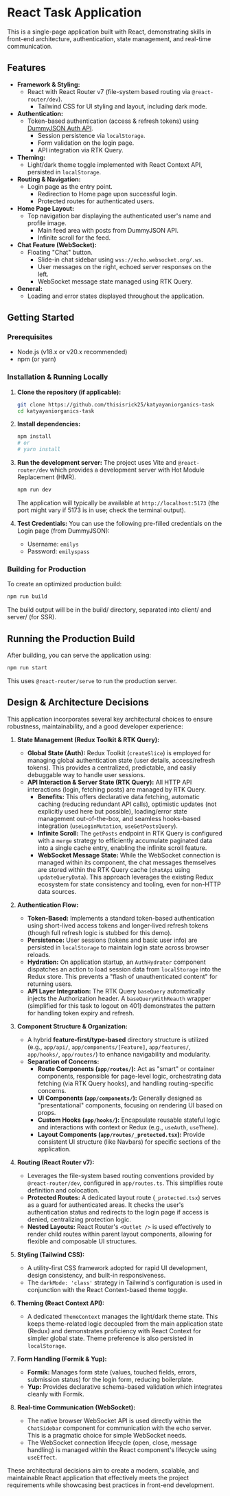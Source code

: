 # React Task Application

This is a single-page application built with React, demonstrating skills in front-end architecture, authentication, state management, and real-time communication.

## Features

* **Framework & Styling:**
  * React with React Router v7 (file-system based routing via `@react-router/dev`).
    * Tailwind CSS for UI styling and layout, including dark mode.
* **Authentication:**
  * Token-based authentication (access & refresh tokens) using [DummyJSON Auth API](https://dummyjson.com/docs/auth).
    * Session persistence via `localStorage`.
    * Form validation on the login page.
    * API integration via RTK Query.
* **Theming:**
  * Light/dark theme toggle implemented with React Context API, persisted in `localStorage`.
* **Routing & Navigation:**
  * Login page as the entry point.
    * Redirection to Home page upon successful login.
    * Protected routes for authenticated users.
* **Home Page Layout:**
  * Top navigation bar displaying the authenticated user's name and profile image.
    * Main feed area with posts from DummyJSON API.
    * Infinite scroll for the feed.
* **Chat Feature (WebSocket):**
  * Floating "Chat" button.
    * Slide-in chat sidebar using `wss://echo.websocket.org/.ws`.
    * User messages on the right, echoed server responses on the left.
    * WebSocket message state managed using RTK Query.
* **General:**
  * Loading and error states displayed throughout the application.

## Getting Started

### Prerequisites

* Node.js (v18.x or v20.x recommended)
* npm (or yarn)

### Installation & Running Locally

1. **Clone the repository (if applicable):**

    ```bash
    git clone https://github.com/thisisrick25/katyayaniorganics-task
    cd katyayaniorganics-task
    ```

2. **Install dependencies:**

    ```bash
    npm install
    # or
    # yarn install
    ```

3. **Run the development server:**
    The project uses Vite and `@react-router/dev` which provides a development server with Hot Module Replacement (HMR).

    ```bash
    npm run dev
    ```

    The application will typically be available at `http://localhost:5173` (the port might vary if 5173 is in use; check the terminal output).

4. **Test Credentials:**
    You can use the following pre-filled credentials on the Login page (from DummyJSON):
    * Username: `emilys`
    * Password: `emilyspass`

### Building for Production

To create an optimized production build:

```bash
npm run build
```

The build output will be in the build/ directory, separated into client/ and server/ (for SSR).

## Running the Production Build

After building, you can serve the application using:

```bash
npm run start
```

This uses `@react-router/serve` to run the production server.

## Design & Architecture Decisions

This application incorporates several key architectural choices to ensure robustness, maintainability, and a good developer experience:

1. **State Management (Redux Toolkit & RTK Query):**
    * **Global State (Auth):** Redux Toolkit (`createSlice`) is employed for managing global authentication state (user details, access/refresh tokens). This provides a centralized, predictable, and easily debuggable way to handle user sessions.
    * **API Interaction & Server State (RTK Query):** All HTTP API interactions (login, fetching posts) are managed by RTK Query.
        * **Benefits:** This offers declarative data fetching, automatic caching (reducing redundant API calls), optimistic updates (not explicitly used here but possible), loading/error state management out-of-the-box, and seamless hooks-based integration (`useLoginMutation`, `useGetPostsQuery`).
        * **Infinite Scroll:** The `getPosts` endpoint in RTK Query is configured with a `merge` strategy to efficiently accumulate paginated data into a single cache entry, enabling the infinite scroll feature.
        * **WebSocket Message State:** While the WebSocket connection is managed within its component, the chat messages themselves are stored within the RTK Query cache (`chatApi` using `updateQueryData`). This approach leverages the existing Redux ecosystem for state consistency and tooling, even for non-HTTP data sources.

2. **Authentication Flow:**
    * **Token-Based:** Implements a standard token-based authentication using short-lived access tokens and longer-lived refresh tokens (though full refresh logic is stubbed for this demo).
    * **Persistence:** User sessions (tokens and basic user info) are persisted in `localStorage` to maintain login state across browser reloads.
    * **Hydration:** On application startup, an `AuthHydrator` component dispatches an action to load session data from `localStorage` into the Redux store. This prevents a "flash of unauthenticated content" for returning users.
    * **API Layer Integration:** The RTK Query `baseQuery` automatically injects the Authorization header. A `baseQueryWithReauth` wrapper (simplified for this task to logout on 401) demonstrates the pattern for handling token expiry and refresh.

3. **Component Structure & Organization:**
    * A hybrid **feature-first/type-based** directory structure is utilized (e.g., `app/api/`, `app/components/[Feature]`, `app/features/`, `app/hooks/`, `app/routes/`) to enhance navigability and modularity.
    * **Separation of Concerns:**
        * **Route Components (`app/routes/`):** Act as "smart" or container components, responsible for page-level logic, orchestrating data fetching (via RTK Query hooks), and handling routing-specific concerns.
        * **UI Components (`app/components/`):** Generally designed as "presentational" components, focusing on rendering UI based on props.
        * **Custom Hooks (`app/hooks/`):** Encapsulate reusable stateful logic and interactions with context or Redux (e.g., `useAuth`, `useTheme`).
        * **Layout Components (`app/routes/_protected.tsx`):** Provide consistent UI structure (like Navbars) for specific sections of the application.

4. **Routing (React Router v7):**
    * Leverages the file-system based routing conventions provided by `@react-router/dev`, configured in `app/routes.ts`. This simplifies route definition and colocation.
    * **Protected Routes:** A dedicated layout route (`_protected.tsx`) serves as a guard for authenticated areas. It checks the user's authentication status and redirects to the login page if access is denied, centralizing protection logic.
    * **Nested Layouts:** React Router's `<Outlet />` is used effectively to render child routes within parent layout components, allowing for flexible and composable UI structures.

5. **Styling (Tailwind CSS):**
    * A utility-first CSS framework adopted for rapid UI development, design consistency, and built-in responsiveness.
    * The `darkMode: 'class'` strategy in Tailwind's configuration is used in conjunction with the React Context-based theme toggle.

6. **Theming (React Context API):**
    * A dedicated `ThemeContext` manages the light/dark theme state. This keeps theme-related logic decoupled from the main application state (Redux) and demonstrates proficiency with React Context for simpler global state. Theme preference is also persisted in `localStorage`.

7. **Form Handling (Formik & Yup):**
    * **Formik:** Manages form state (values, touched fields, errors, submission status) for the login form, reducing boilerplate.
    * **Yup:** Provides declarative schema-based validation which integrates cleanly with Formik.

8. **Real-time Communication (WebSocket):**
    * The native browser WebSocket API is used directly within the `ChatSidebar` component for communication with the echo server. This is a pragmatic choice for simple WebSocket needs.
    * The WebSocket connection lifecycle (open, close, message handling) is managed within the React component's lifecycle using `useEffect`.

These architectural decisions aim to create a modern, scalable, and maintainable React application that effectively meets the project requirements while showcasing best practices in front-end development.

